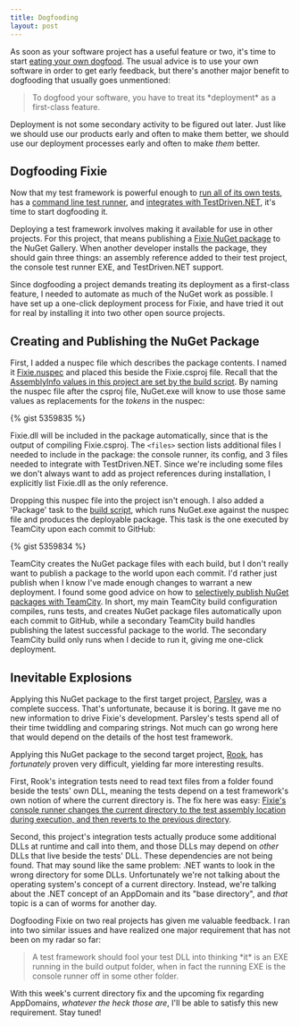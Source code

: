 ```yaml
---
title: Dogfooding
layout: post
---
```


As soon as your software project has a useful feature or two, it's time to start [eating your own dogfood](http://en.wikipedia.org/wiki/Eating_your_own_dog_food). The usual advice is to use your own software in order to get early feedback, but there's another major benefit to dogfooding that usually goes unmentioned:

<blockquote>To dogfood your software, you have to treat its *deployment* as a first-class feature.</blockquote>

Deployment is not some secondary activity to be figured out later. Just like we should use our products early and often to make them better, we should use our deployment processes early and often to make *them* better.

## Dogfooding Fixie

Now that my test framework is powerful enough to [run all of its own tests](http://www.headspring.com/patrick/bootstrapping/), has a [command line test runner](https://github.com/plioi/fixie/blob/9a124ba6c460cf93c1507be68622245033f30454/src/Fixie.Console/Program.cs), and [integrates with TestDriven.NET](https://github.com/plioi/fixie/blob/9a124ba6c460cf93c1507be68622245033f30454/src/Fixie.TestDriven/Runner.cs), it's time to start dogfooding it.

Deploying a test framework involves making it available for use in other projects. For this project, that means publishing a [Fixie NuGet package](http://nuget.org/packages/Fixie) to the NuGet Gallery. When another developer installs the package, they should gain three things: an assembly reference added to their test project, the console test runner EXE, and TestDriven.NET support.

Since dogfooding a project demands treating its deployment as a first-class feature, I needed to automate as much of the NuGet work as possible. I have set up a one-click deployment process for Fixie, and have tried it out for real by installing it into two other open source projects.

## Creating and Publishing the NuGet Package

First, I added a nuspec file which describes the package contents.  I named it [Fixie.nuspec](https://github.com/plioi/fixie/blob/a4a358e45e5c1ef2aa6074f12d1075066d4e28ca/src/Fixie/Fixie.nuspec) and placed this beside the Fixie.csproj file. Recall that the [AssemblyInfo values in this project are set by the build script](http://www.headspring.com/patrick/socks-then-shoes/).  By naming the nuspec file after the csproj file, NuGet.exe will know to use those same values as replacements for the $tokens$ in the nuspec:

{% gist 5359835 %}

Fixie.dll will be included in the package automatically, since that is the output of compiling Fixie.csproj.  The <code>&lt;files&gt;</code> section lists additional files I needed to include in the package: the console runner, its config, and 3 files needed to integrate with TestDriven.NET.  Since we're including some files we don't always want to add as project references during installation, I explicitly list Fixie.dll as the only reference.

Dropping this nuspec file into the project isn't enough.  I also added a 'Package' task to the [build script](https://github.com/plioi/fixie/blob/a4a358e45e5c1ef2aa6074f12d1075066d4e28ca/default.ps1), which runs NuGet.exe against the nuspec file and produces the deployable package.  This task is the one executed by TeamCity upon each commit to GitHub:

{% gist 5359834 %}

TeamCity creates the NuGet package files with each build, but I don't really want to publish a package to the world upon each commit. I'd rather just publish when I know I've made enough changes to warrant a new deployment.  I found some good advice on how to [selectively publish NuGet packages with TeamCity](http://blog.jonnyzzz.name/2011/09/selective-publishing-of-nuget-packages.html).  In short, my main TeamCity build configuration compiles, runs tests, and creates NuGet package files automatically upon each commit to GitHub, while  a secondary TeamCity build handles publishing the latest successful package to the world.  The secondary TeamCity build only runs when I decide to run it, giving me one-click deployment.

## Inevitable Explosions

Applying this NuGet package to the first target project, [Parsley](https://github.com/plioi/parsley), was a complete success.  That's unfortunate, because it is boring.  It gave me no new information to drive Fixie's development.  Parsley's tests spend all of their time twiddling and comparing strings. Not much can go wrong here that would depend on the details of the host test framework.

Applying this NuGet package to the second target project, [Rook](https://github.com/plioi/rook), has *fortunately* proven very difficult, yielding far more interesting results.

First, Rook's integration tests need to read text files from a folder found beside the tests' own DLL, meaning the tests depend on a test framework's own notion of where the current directory is.  The fix here was easy: [Fixie's console runner changes the current directory to the test assembly location during execution, and then reverts to the previous directory](https://github.com/plioi/fixie/commit/9a124ba6c460cf93c1507be68622245033f30454).

Second, this project's integration tests actually produce some additional DLLs at runtime and call into them, and those DLLs may depend on *other* DLLs that live beside the tests' DLL.  These dependencies are not being found.  That may sound like the same problem: .NET wants to look in the wrong directory for some DLLs.  Unfortunately we're not talking about the operating system's concept of a current directory.  Instead, we're talking about the .NET concept of an AppDomain and its "base directory", and *that* topic is a can of worms for another day.

Dogfooding Fixie on two real projects has given me valuable feedback.  I ran into two similar issues and have realized one major requirement that has not been on my radar so far:

<blockquote>A test framework should fool your test DLL into thinking *it* is an EXE running in the build output folder, when in fact the running EXE is the console runner off in some other folder.</blockquote>

With this week's current directory fix and the upcoming fix regarding AppDomains, *whatever the heck those are*, I'll be able to satisfy this new requirement.  Stay tuned!